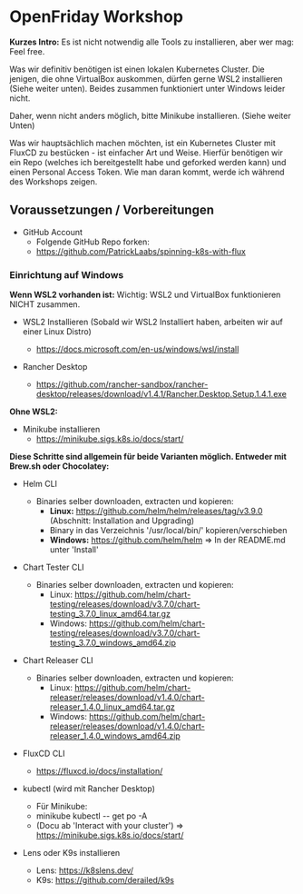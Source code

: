# OpenFriday Workshop

**Kurzes Intro:**
Es ist nicht notwendig alle Tools zu installieren, aber wer mag: Feel free.

Was wir definitiv benötigen ist einen lokalen Kubernetes Cluster.
Die jenigen, die ohne VirtualBox auskommen, dürfen gerne WSL2 installieren (Siehe weiter unten). 
Beides zusammen funktioniert unter Windows leider nicht.

Daher, wenn nicht anders möglich, bitte Minikube installieren. (Siehe weiter Unten)

Was wir hauptsächlich machen möchten, ist ein Kubernetes Cluster mit FluxCD zu bestücken - ist einfacher Art und Weise.
Hierfür benötigen wir ein Repo (welches ich bereitgestellt habe und geforked werden kann) und einen Personal Access Token.
Wie man daran kommt, werde ich während des Workshops zeigen.

## Voraussetzungen / Vorbereitungen

- GitHub Account
  -  Folgende GitHub Repo forken:
  - https://github.com/PatrickLaabs/spinning-k8s-with-flux


### Einrichtung auf Windows

**Wenn WSL2 vorhanden ist:**
Wichtig: WSL2 und VirtualBox funktionieren NICHT zusammen.
- WSL2 Installieren (Sobald wir WSL2 Installiert haben, arbeiten wir auf einer Linux Distro)
  - https://docs.microsoft.com/en-us/windows/wsl/install

- Rancher Desktop
  - https://github.com/rancher-sandbox/rancher-desktop/releases/download/v1.4.1/Rancher.Desktop.Setup.1.4.1.exe


**Ohne WSL2:**
- Minikube installieren
  - https://minikube.sigs.k8s.io/docs/start/

**Diese Schritte sind allgemein für beide Varianten möglich. Entweder mit Brew.sh oder Chocolatey:**
- Helm CLI
  - Binaries selber downloaden, extracten und kopieren:
    - **Linux:** https://github.com/helm/helm/releases/tag/v3.9.0 (Abschnitt: Installation and Upgrading)
    - Binary in das Verzeichnis '/usr/local/bin/' kopieren/verschieben
    - **Windows:** https://github.com/helm/helm => In der README.md unter 'Install'

- Chart Tester CLI
  - Binaries selber downloaden, extracten und kopieren:
    - Linux: https://github.com/helm/chart-testing/releases/download/v3.7.0/chart-testing_3.7.0_linux_amd64.tar.gz
    - Windows: https://github.com/helm/chart-testing/releases/download/v3.7.0/chart-testing_3.7.0_windows_amd64.zip

- Chart Releaser CLI
  - Binaries selber downloaden, extracten und kopieren:
    - Linux: https://github.com/helm/chart-releaser/releases/download/v1.4.0/chart-releaser_1.4.0_linux_amd64.tar.gz
    - Windows: https://github.com/helm/chart-releaser/releases/download/v1.4.0/chart-releaser_1.4.0_windows_amd64.zip

- FluxCD CLI
  - https://fluxcd.io/docs/installation/

- kubectl (wird mit Rancher Desktop)
  -  Für Minikube:
    - minikube kubectl -- get po -A
    - (Docu ab 'Interact with your cluster') => https://minikube.sigs.k8s.io/docs/start/

- Lens oder K9s installieren
  - Lens: https://k8slens.dev/
  - K9s: https://github.com/derailed/k9s
